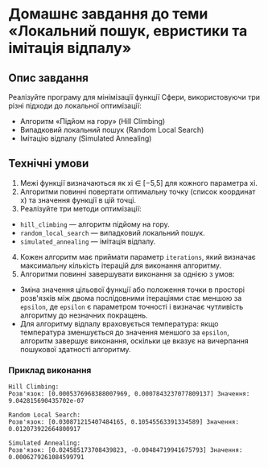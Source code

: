 # Домашнє завдання до теми «Локальний пошук, евристики та імітація відпалу»

## Опис завдання
Реалізуйте програму для мінімізації функції Сфери, використовуючи три різні підходи до локальної оптимізації:
  - Алгоритм «Підйом на гору» (Hill Climbing)
  - Випадковий локальний пошук (Random Local Search)
  - Імітацію відпалу (Simulated Annealing)

## Технічні умови
1. Межі функції визначаються як xi ∈ [−5,5] для кожного параметра xi.
2. Алгоритми повинні повертати оптимальну точку (список координат x) та значення функції в цій точці.
3. Реалізуйте три методи оптимізації:
  - `hill_climbing` — алгоритм підйому на гору.
  - `random_local_search` — випадковий локальний пошук.
  - `simulated_annealing` — імітація відпалу.
4. Кожен алгоритм має приймати параметр `iterations`, який визначає максимальну кількість ітерацій для виконання алгоритму.
5. Алгоритми повинні завершувати виконання за однією з умов:
  - Зміна значення цільової функції або положення точки в просторі розв'язків між двома послідовними ітераціями стає меншою за `epsilon`, де `epsilon` є параметром точності і визначає чутливість алгоритму до незначних покращень.
  - Для алгоритму відпалу враховується температура: якщо температура зменшується до значення меншого за `epsilon`, алгоритм завершує виконання, оскільки це вказує на вичерпання пошукової здатності алгоритму.

### Приклад виконання
```commandline
Hill Climbing:
Розв'язок: [0.0005376968388007969, 0.0007843237077809137] Значення: 9.042815690435702e-07

Random Local Search:
Розв'язок: [0.030871215407484165, 0.10545563391334589] Значення: 0.012073922664800917

Simulated Annealing:
Розв'язок: [0.024585173708439823, -0.00484719941675793] Значення: 0.0006279261084599791

```